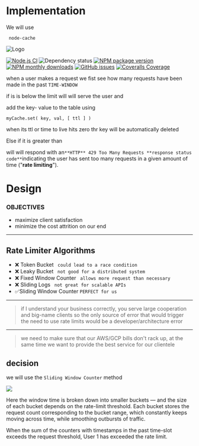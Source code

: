 # Implementation

We will use

```` node-cache````

![Logo](https://raw.githubusercontent.com/node-cache/node-cache/HEAD/logo/logo.png)

[![Node.js CI](https://github.com/node-cache/node-cache/workflows/Node.js%20CI/badge.svg?branch=master)](https://github.com/node-cache/node-cache/actions?query=workflow%3A"Node.js+CI"+branch%3A"master") ![Dependency status](https://img.shields.io/david/node-cache/node-cache) [![NPM package version](https://img.shields.io/npm/v/node-cache?label=npm%20package)](https://www.npmjs.com/package/node-cache) [![NPM monthly downloads](https://img.shields.io/npm/dm/node-cache)](https://www.npmjs.com/package/node-cache) [![GitHub issues](https://img.shields.io/github/issues/node-cache/node-cache)](https://github.com/node-cache/node-cache/issues) [![Coveralls Coverage](https://img.shields.io/coveralls/node-cache/node-cache.svg)](https://coveralls.io/github/node-cache/node-cache)



when a user makes a request we fist see how many requests have been made in the past ````TIME-WINDOW````

if is is below the limit will will serve the user and 



add the key- value to the table using 

````myCache.set( key, val, [ ttl ] )````

when its ttl or time to live hits zero thr key will be automatically deleted



Else if it is greater than 



will will respond with an```` **HTTP** 429 Too Many Requests **response status code** ````indicating the user has sent too many requests in a given amount of time ("**rate limiting**").





# Design



### OBJECTIVES

- maximize client satisfaction
- minimize the cost attrition on our end
----
## Rate Limiter Algorithms
- ❌ Token Bucket ```` could lead to a race condition````
- ❌ Leaky Bucket ```` not good for a distributed system````
- ❌ Fixed Window Counter ```` allows more request than necessary````
- ❌ Sliding Logs ```` not great for scalable APIs````
- ✅Sliding Window Counter ````PERFECT for us````
----
> if I understand your business correctly, 
> you serve large cooperation and big-name clients 
> so the only source of error that would trigger the
> need to use rate limits would be a developer/architecture error
----
>we need to make sure that our AWS/GCP bills don't 
> rack up, at the same time we want to provide the best
> service for our clientele

## decision
we will use the ````Sliding Window Counter```` method

![](./ws-product-nodejs/sliding_window_ctr.png)

Here the window time is broken down into smaller buckets — and the size of each bucket depends on the rate-limit threshold. Each bucket stores the request count corresponding to the bucket range, which constantly keeps moving across time, while smoothing outbursts of traffic.

When the sum of the counters with timestamps in the past time-slot exceeds the request threshold, User 1 has exceeded the rate limit.